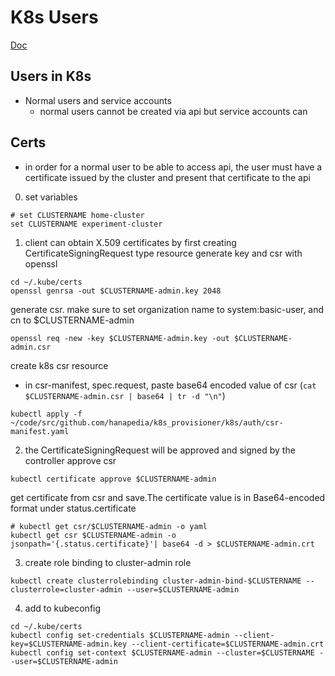 # K8s Users
[Doc](https://kubernetes.io/docs/reference/access-authn-authz/authentication/)
## Users in K8s
- Normal users and service accounts
  - normal users cannot be created via api but service accounts can

## Certs
- in order for a normal user to be able to access api, the user must have a certificate issued by the cluster and present that certificate to the api
0. set variables
```
# set CLUSTERNAME home-cluster
set CLUSTERNAME experiment-cluster
```
1. client can obtain X.509 certificates by first creating CertificateSigningRequest type resource
generate key and csr with openssl
```
cd ~/.kube/certs
openssl genrsa -out $CLUSTERNAME-admin.key 2048
```
generate csr. make sure to set organization name to system:basic-user, and cn to $CLUSTERNAME-admin
```
openssl req -new -key $CLUSTERNAME-admin.key -out $CLUSTERNAME-admin.csr
```

create k8s csr resource
- in csr-manifest, spec.request, paste base64 encoded value of csr (`cat $CLUSTERNAME-admin.csr | base64 | tr -d "\n"`)
```
kubectl apply -f ~/code/src/github.com/hanapedia/k8s_provisioner/k8s/auth/csr-manifest.yaml
```
2. the CertificateSigningRequest will be approved and signed by the controller
approve csr
```
kubectl certificate approve $CLUSTERNAME-admin
```
get certificate from csr and save.The certificate value is in Base64-encoded format under status.certificate
```
# kubectl get csr/$CLUSTERNAME-admin -o yaml
kubectl get csr $CLUSTERNAME-admin -o jsonpath='{.status.certificate}'| base64 -d > $CLUSTERNAME-admin.crt

```
3. create role binding to cluster-admin role
```
kubectl create clusterrolebinding cluster-admin-bind-$CLUSTERNAME --clusterrole=cluster-admin --user=$CLUSTERNAME-admin
```
4. add to kubeconfig
```
cd ~/.kube/certs
kubectl config set-credentials $CLUSTERNAME-admin --client-key=$CLUSTERNAME-admin.key --client-certificate=$CLUSTERNAME-admin.crt
kubectl config set-context $CLUSTERNAME-admin --cluster=$CLUSTERNAME --user=$CLUSTERNAME-admin
```
